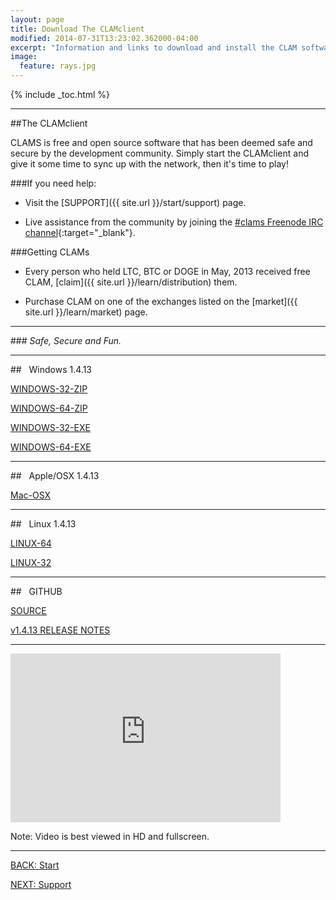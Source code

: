 ```yaml
---
layout: page
title: Download The CLAMclient
modified: 2014-07-31T13:23:02.362000-04:00
excerpt: "Information and links to download and install the CLAM software."
image:
  feature: rays.jpg
---
```


{% include _toc.html %}

---

##The CLAMclient

CLAMS is free and open source software that has been deemed safe and secure by the development community. Simply start the CLAMclient and give it some time to sync up with the network, then it's time to play!  

###If you need help:

* Visit the [SUPPORT]({{ site.url }}/start/support) page. 

* Live assistance from the community by joining the [#clams Freenode IRC channel](http://webchat.freenode.net/?channels=clams){:target="_blank"}.  

###Getting CLAMs

* Every person who held LTC, BTC or DOGE in May, 2013 received free CLAM, [claim]({{ site.url }}/learn/distribution) them.

* Purchase CLAM on one of the exchanges listed on the [market]({{ site.url }}/learn/market) page.

---

###*<i class="fa fa-check-square fa-2x"></i> Safe, Secure and Fun.*

---

##<i class="fa fa-windows fa-5x"></i> &nbsp;&nbsp;Windows 1.4.13

<div><a markdown="0" href="http://clamsight.com/static/releases/clam-1.4.13-win32.zip" target="_blank" class="btn">WINDOWS-32-ZIP</a>

<a markdown="0" href="http://clamsight.com/static/releases/clam-1.4.13-win64.zip" target="_blank" class="btn">WINDOWS-64-ZIP</a></div>

<div><a markdown="0" href="http://clamsight.com/static/releases/clam-1.4.13-win32-setup.exe" target="_blank" class="btn">WINDOWS-32-EXE</a>

<a markdown="0" href="http://clamsight.com/static/releases/clam-1.4.13-win64-setup.exe" target="_blank" class="btn">WINDOWS-64-EXE</a></div>

---

##<i class="fa fa-apple fa-5x"></i> &nbsp;&nbsp;Apple/OSX 1.4.13

<a markdown="0" href="http://clamsight.com/static/releases/clam-1.4.13-osx-unsigned.dmg" target="_blank" class="btn">Mac-OSX</a>

---

##<i class="fa fa-linux fa-5x"></i> &nbsp;&nbsp;Linux 1.4.13

<div><a markdown="0" href="http://clamsight.com/static/releases/clam-1.4.13-linux64.tar.gz" target ="_blank" class="btn">LINUX-64</a>

<a markdown="0" href="http://clamsight.com/static/releases/clam-1.4.13-linux32.tar.gz" target ="_blank" class="btn">LINUX-32</a></div>

---

##<i class="fa fa-github fa-5x"></i> &nbsp;&nbsp;GITHUB

<div><a markdown="0" href="https://github.com/nochowderforyou/clams" target="_blank" class="btn">SOURCE</a>

<a markdown="0" href="https://github.com/nochowderforyou/clams/releases" target="_blank" class="btn">v1.4.13 RELEASE NOTES</a></div>

---

<iframe class="youtube-player" type="text/html" width="432" height="270" style="max-width:100%;" src="http://www.youtube.com/embed/O0ieuiM7-8U?wmode=opaque" frameborder="0" allowfullscreen></iframe>

Note: Video is best viewed in HD and fullscreen.

---

<div><a markdown="0" href="{{ site.url }}/start" class="btn">BACK: Start</a>

<a markdown="0" href="{{ site.url }}/start/support" class="btn">NEXT: Support</a></div>